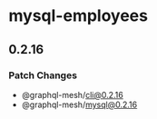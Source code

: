 # mysql-employees

## 0.2.16
### Patch Changes

  - @graphql-mesh/cli@0.2.16
  - @graphql-mesh/mysql@0.2.16
